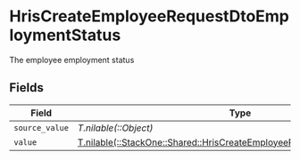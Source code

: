# HrisCreateEmployeeRequestDtoEmploymentStatus

The employee employment status


## Fields

| Field                                                                                                                                      | Type                                                                                                                                       | Required                                                                                                                                   | Description                                                                                                                                |
| ------------------------------------------------------------------------------------------------------------------------------------------ | ------------------------------------------------------------------------------------------------------------------------------------------ | ------------------------------------------------------------------------------------------------------------------------------------------ | ------------------------------------------------------------------------------------------------------------------------------------------ |
| `source_value`                                                                                                                             | *T.nilable(::Object)*                                                                                                                      | :heavy_minus_sign:                                                                                                                         | N/A                                                                                                                                        |
| `value`                                                                                                                                    | [T.nilable(::StackOne::Shared::HrisCreateEmployeeRequestDtoSchemasValue)](../../models/shared/hriscreateemployeerequestdtoschemasvalue.md) | :heavy_minus_sign:                                                                                                                         | N/A                                                                                                                                        |